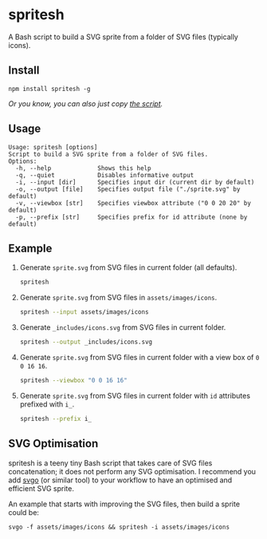 # spritesh

A Bash script to build a SVG sprite from a folder of SVG files (typically icons).

## Install

```
npm install spritesh -g
```

*Or you know, you can also just copy [the script](https://github.com/edenspiekermann/sprite.sh/blob/master/spritesh).*

## Usage

```
Usage: spritesh [options]
Script to build a SVG sprite from a folder of SVG files.
Options:
  -h, --help             Shows this help
  -q, --quiet            Disables informative output
  -i, --input [dir]      Specifies input dir (current dir by default)
  -o, --output [file]    Specifies output file ("./sprite.svg" by default)
  -v, --viewbox [str]    Specifies viewbox attribute ("0 0 20 20" by default)
  -p, --prefix [str]     Specifies prefix for id attribute (none by default)
```

## Example

1. Generate `sprite.svg` from SVG files in current folder (all defaults).

    ```sh
    spritesh
    ```

2. Generate `sprite.svg` from SVG files in `assets/images/icons`.

    ```sh
    spritesh --input assets/images/icons
    ```

3. Generate `_includes/icons.svg` from SVG files in current folder.

    ```sh
    spritesh --output _includes/icons.svg
    ```

4. Generate `sprite.svg` from SVG files in current folder with a view box of `0 0 16 16`.

    ```sh
    spritesh --viewbox "0 0 16 16"
    ```

5. Generate `sprite.svg` from SVG files in current folder with `id` attributes prefixed with `i_`.

    ```sh
    spritesh --prefix i_
    ```

## SVG Optimisation

spritesh is a teeny tiny Bash script that takes care of SVG files concatenation; it does not perform any SVG optimisation. I recommend you add [svgo](https://github.com/svg/svgo) (or similar tool) to your workflow to have an optimised and efficient SVG sprite.

An example that starts with improving the SVG files, then build a sprite could be:

```
svgo -f assets/images/icons && spritesh -i assets/images/icons
```
